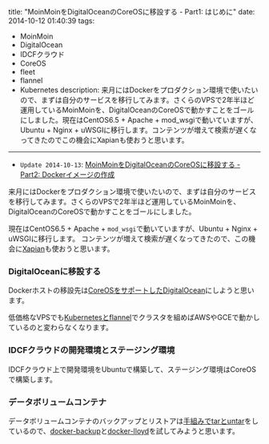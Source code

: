 title: "MoinMoinをDigitalOceanのCoreOSに移設する - Part1: はじめに"
date: 2014-10-12 01:40:39
tags:
 - MoinMoin
 - DigitalOcean
 - IDCFクラウド
 - CoreOS
 - fleet
 - flannel
 - Kubernetes
description: 来月にはDockerをプロダクション環境で使いたいので、まずは自分のサービスを移行してみます。さくらのVPSで2年半ほど運用しているMoinMoinを、DigitalOceanのCoreOSで動かすことをゴールにしました。現在はCentOS6.5 + Apache + mod_wsgiで動いていますが、Ubuntu + Nginx + uWSGIに移行します。コンテンツが増えて検索が遅くなってきたのでこの機会にXapianも使おうと思います。
---

* `Update 2014-10-13`: [MoinMoinをDigitalOceanのCoreOSに移設する - Part2: Dockerイメージの作成](/2014/10/13/docker-moinmoin-data-volume-container-nginx-uwsgi/)

来月にはDockerをプロダクション環境で使いたいので、まずは自分のサービスを移行してみます。さくらのVPSで2年半ほど運用しているMoinMoinを、DigitalOceanのCoreOSで動かすことをゴールにしました。

現在はCentOS6.5 + Apache + `mod_wsgi`で動いていますが、Ubuntu + Nginx + uWSGIに移行します。
コンテンツが増えて検索が遅くなってきたので、この機会に[Xapian](http://xapian.org/)も使おうと思います。

<!-- more -->

### DigitalOceanに移設する

Dockerホストの移設先は[CoreOSをサポートしたDigitalOcean](http://jp.techcrunch.com/2014/09/06/20140905digitalocean-partners-with-coreos-to-bring-large-scale-cluster-deployments-to-its-platform/)にしようと思います。

低価格なVPSでも[Kubernetesとflannel](https://www.digitalocean.com/community/tutorials/how-to-install-and-configure-kubernetes-on-top-of-a-coreos-cluster)でクラスタを組めばAWSやGCEで動かしているのと変わらなくなります。

### IDCFクラウドの開発環境とステージング環境

IDCFクラウド上で開発環境をUbuntuで構築して、ステージング環境はCoreOSで構築します。


### データボリュームコンテナ

データボリュームコンテナのバックアップとリストアは[手組みでtarとuntar](/2014/10/01/docker-wordpress-duplicate-volumes/)をしているので、[docker-backup](https://github.com/discordianfish/docker-backup)と[docker-lloyd](https://github.com/discordianfish/docker-lloyd)を試してみようと思います。
